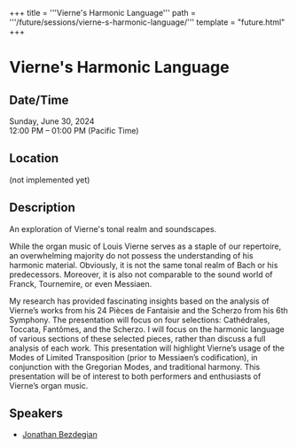 +++
title = '''Vierne's Harmonic Language'''
path = '''/future/sessions/vierne-s-harmonic-language/'''
template = "future.html"
+++

<h1>Vierne's Harmonic Language</h1>
<h2>Date/Time</h2>
<p>Sunday, June 30, 2024<br>
12:00 PM – 01:00 PM (Pacific Time)</p>
<h2>Location</h2>
(not implemented yet)
<h2>Description</h2>
An exploration of Vierne's tonal realm and soundscapes. 

While the organ music of Louis Vierne serves as a staple of our repertoire, an
overwhelming majority do not possess the understanding of his harmonic material. Obviously, it is not the same tonal realm of Bach or his predecessors. Moreover, it is also not comparable to the sound world of Franck, Tournemire, or even Messiaen.

My research has provided fascinating insights based on the analysis of Vierne’s works
from his 24 Pièces de Fantaisie and the Scherzo from his 6th Symphony. The presentation will focus on four selections: Cathédrales, Toccata, Fantômes, and the Scherzo. I will focus on the harmonic language of various sections of these selected pieces, rather than discuss a full analysis of each work. This presentation will highlight Vierne’s usage of the Modes of Limited Transposition (prior to Messiaen’s codification), in conjunction with the Gregorian Modes, and traditional harmony. This presentation will be of interest to both performers and enthusiasts of Vierne’s organ music.
<h2>Speakers</h2>
<ul><li><a href="/future/speakers/jonathan-bezdegian/">Jonathan Bezdegian</a></li>

